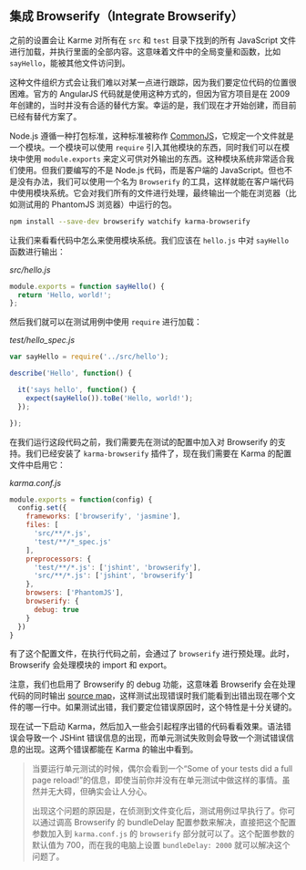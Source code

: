 ## 集成 Browserify（Integrate Browserify）

之前的设置会让 Karme 对所有在 `src` 和 `test` 目录下找到的所有 JavaScript 文件进行加载，并执行里面的全部内容。这意味着文件中的全局变量和函数，比如`sayHello`，能被其他文件访问到。

这种文件组织方式会让我们难以对某一点进行跟踪，因为我们要定位代码的位置很困难。官方的 AngularJS 代码就是使用这种方式的，但因为官方项目是在 2009 年创建的，当时并没有合适的替代方案。幸运的是，我们现在才开始创建，而目前已经有替代方案了。

Node.js 遵循一种打包标准，这种标准被称作 [CommonJS](http://wiki.commonjs.org/wiki/CommonJS)，它规定一个文件就是一个模块。一个模块可以使用 `require` 引入其他模块的东西，同时我们可以在模块中使用 `module.exports` 来定义可供对外输出的东西。这种模块系统非常适合我们使用。但我们要编写的不是 Node.js 代码，而是客户端的 JavaScript。但也不是没有办法，我们可以使用一个名为 `Browserify` 的工具，这样就能在客户端代码中使用模块系统。它会对我们所有的文件进行处理，最终输出一个能在浏览器（比如测试用的 PhantomJS 浏览器）中运行的包。

```bash
npm install --save-dev browserify watchify karma-browserify
```

让我们来看看代码中怎么来使用模块系统。我们应该在 `hello.js` 中对 `sayHello` 函数进行输出：

_src/hello.js_

```js
module.exports = function sayHello() {
  return 'Hello, world!';
};
```

然后我们就可以在测试用例中使用 `require` 进行加载：

_test/hello_spec.js_

```js
var sayHello = require('../src/hello');

describe('Hello', function() {

  it('says hello', function() {
    expect(sayHello()).toBe('Hello, world!');
  }); 

});
```

在我们运行这段代码之前，我们需要先在测试的配置中加入对 Browserify 的支持。我们已经安装了 `karma-browserify` 插件了，现在我们需要在 Karma 的配置文件中启用它：

_karma.conf.js_

```js
module.exports = function(config) {
  config.set({
    frameworks: ['browserify', 'jasmine'],
    files: [
      'src/**/*.js',
      'test/**/*_spec.js'
    ],
    preprocessors: {
      'test/**/*.js': ['jshint', 'browserify'],
      'src/**/*.js': ['jshint', 'browserify']
    },
    browsers: ['PhantomJS'],
    browserify: {
      debug: true
    }
  })
}
```

有了这个配置文件，在执行代码之前，会通过了 `browserify` 进行预处理。此时，Browserify 会处理模块的 import 和 export。

注意，我们也启用了 Browserify 的 debug 功能，这意味着 Browserify 会在处理代码的同时输出 [source map](http://www.html5rocks.com/en/tutorials/developertools/sourcemaps/)，这样测试出现错误时我们能看到出错出现在哪个文件的哪一行中。如果测试出错，我们要定位错误原因时，这个特性是十分关键的。

现在试一下启动 Karma，然后加入一些会引起程序出错的代码看看效果。语法错误会导致一个 JSHint 错误信息的出现，而单元测试失败则会导致一个测试错误信息的出现。这两个错误都能在 Karma 的输出中看到。

> 当要运行单元测试的时候，偶尔会看到一个“Some of your tests did a full page reload!”的信息，即使当前你并没有在单元测试中做这样的事情。虽然并无大碍，但确实会让人分心。
> 
> 出现这个问题的原因是，在侦测到文件变化后，测试用例过早执行了。你可以通过调高 Browserify 的 bundleDelay 配置参数来解决，直接把这个配置参数加入到 `karma.conf.js` 的 `browserify` 部分就可以了。这个配置参数的默认值为 700，而在我的电脑上设置 `bundleDelay: 2000` 就可以解决这个问题了。